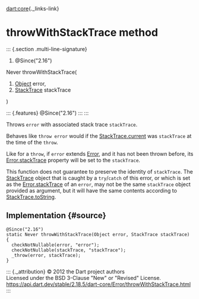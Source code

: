 [dart:core](../../dart-core/dart-core-library){._links-link}

throwWithStackTrace method
==========================

::: {.section .multi-line-signature}
<div>

1.  \@Since(\"2.16\")

</div>

Never throwWithStackTrace(

1.  [Object](../object-class) error,
2.  [StackTrace](../stacktrace-class) stackTrace

)

::: {.features}
\@Since(\"2.16\")
:::
:::

Throws `error` with associated stack trace `stackTrace`.

Behaves like `throw error` would if the
[StackTrace.current](../stacktrace/current) was `stackTrace` at the time
of the `throw`.

Like for a `throw`, if `error` extends [Error](../error-class), and it
has not been thrown before, its [Error.stackTrace](stacktrace) property
will be set to the `stackTrace`.

This function does not guarantee to preserve the identity of
`stackTrace`. The [StackTrace](../stacktrace-class) object that is
caught by a `try`/`catch` of this error, or which is set as the
[Error.stackTrace](stacktrace) of an `error`, may not be the same
`stackTrace` object provided as argument, but it will have the same
contents according to [StackTrace.toString](../stacktrace/tostring).

Implementation {#source}
--------------

``` {.language-dart data-language="dart"}
@Since("2.16")
static Never throwWithStackTrace(Object error, StackTrace stackTrace) {
  checkNotNullable(error, "error");
  checkNotNullable(stackTrace, "stackTrace");
  _throw(error, stackTrace);
}
```

::: {._attribution}
© 2012 the Dart project authors\
Licensed under the BSD 3-Clause \"New\" or \"Revised\" License.\
<https://api.dart.dev/stable/2.18.5/dart-core/Error/throwWithStackTrace.html>
:::
